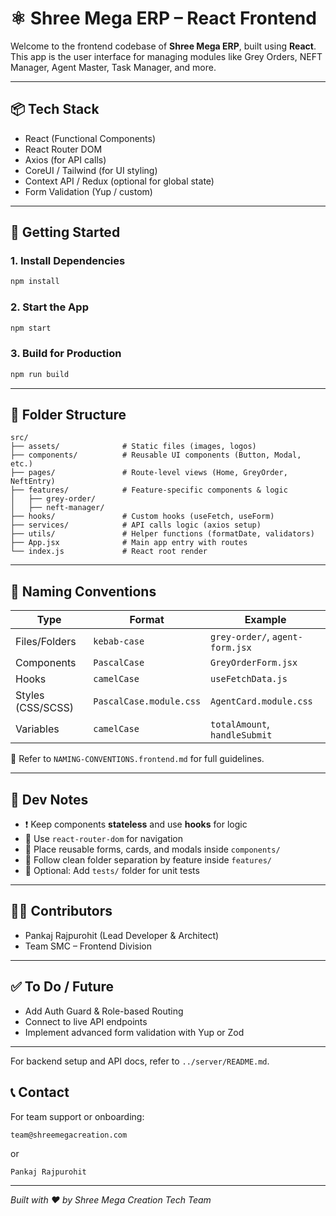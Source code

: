 # ⚛️ Shree Mega ERP – React Frontend

Welcome to the frontend codebase of **Shree Mega ERP**, built using **React**. This app is the user interface for managing modules like Grey Orders, NEFT Manager, Agent Master, Task Manager, and more.

---

## 📦 Tech Stack

- React (Functional Components)
- React Router DOM
- Axios (for API calls)
- CoreUI / Tailwind (for UI styling)
- Context API / Redux (optional for global state)
- Form Validation (Yup / custom)

---

## 🚀 Getting Started

### 1. Install Dependencies

```bash
npm install
```

### 2. Start the App

```bash
npm start
```

### 3. Build for Production

```bash
npm run build
```

---

## 📂 Folder Structure

```
src/
├── assets/              # Static files (images, logos)
├── components/          # Reusable UI components (Button, Modal, etc.)
├── pages/               # Route-level views (Home, GreyOrder, NeftEntry)
├── features/            # Feature-specific components & logic
│   ├── grey-order/
│   ├── neft-manager/
├── hooks/               # Custom hooks (useFetch, useForm)
├── services/            # API calls logic (axios setup)
├── utils/               # Helper functions (formatDate, validators)
├── App.jsx              # Main app entry with routes
└── index.js             # React root render
```

---

## 📘 Naming Conventions

| Type              | Format                  | Example                         |
| ----------------- | ----------------------- | ------------------------------- |
| Files/Folders     | `kebab-case`            | `grey-order/`, `agent-form.jsx` |
| Components        | `PascalCase`            | `GreyOrderForm.jsx`             |
| Hooks             | `camelCase`             | `useFetchData.js`               |
| Styles (CSS/SCSS) | `PascalCase.module.css` | `AgentCard.module.css`          |
| Variables         | `camelCase`             | `totalAmount`, `handleSubmit`   |

📄 Refer to `NAMING-CONVENTIONS.frontend.md` for full guidelines.

---

## 🧠 Dev Notes

- ❗ Keep components **stateless** and use **hooks** for logic
- 🔀 Use `react-router-dom` for navigation
- 💬 Place reusable forms, cards, and modals inside `components/`
- 📁 Follow clean folder separation by feature inside `features/`
- 🧪 Optional: Add `tests/` folder for unit tests

---

## 👨‍💻 Contributors

- Pankaj Rajpurohit (Lead Developer & Architect)
- Team SMC – Frontend Division

---

## ✅ To Do / Future

- Add Auth Guard & Role-based Routing
- Connect to live API endpoints
- Implement advanced form validation with Yup or Zod

---

For backend setup and API docs, refer to `../server/README.md`.

## 📞 Contact

For team support or onboarding:

```
team@shreemegacreation.com
```

or

```
Pankaj Rajpurohit
```

---

_Built with ❤️ by Shree Mega Creation Tech Team_
